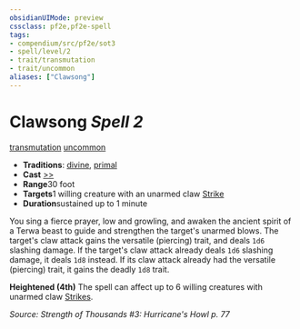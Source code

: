 ```yaml
---
obsidianUIMode: preview
cssclass: pf2e,pf2e-spell
tags:
- compendium/src/pf2e/sot3
- spell/level/2
- trait/transmutation
- trait/uncommon
aliases: ["Clawsong"]
---
```

# Clawsong *Spell 2*   
[transmutation](../../rules/traits/transmutation.md)  [uncommon](../../rules/traits/uncommon.md)  

- **Traditions**: [divine](../../rules/traits/divine.md), [primal](../../rules/traits/primal.md)
- **Cast** [>>](../../rules/core-rulebook/chapter-9-playing-the-game.md#Actions "Two-Action") 
- **Range**30 foot
- **Targets**1 willing creature with an unarmed claw [Strike](../../rules/actions/strike.md)
- **Duration**sustained up to 1 minute

You sing a fierce prayer, low and growling, and awaken the ancient spirit of a Terwa beast to guide and strengthen the target's unarmed blows. The target's claw attack gains the versatile (piercing) trait, and deals `1d6` slashing damage. If the target's claw attack already deals `1d6` slashing damage, it deals `1d8` instead. If its claw attack already had the versatile (piercing) trait, it gains the deadly `1d8` trait.

**Heightened (4th)** The spell can affect up to 6 willing creatures with unarmed claw [Strikes](../../rules/actions/strike.md).

*Source: Strength of Thousands #3: Hurricane's Howl p. 77*